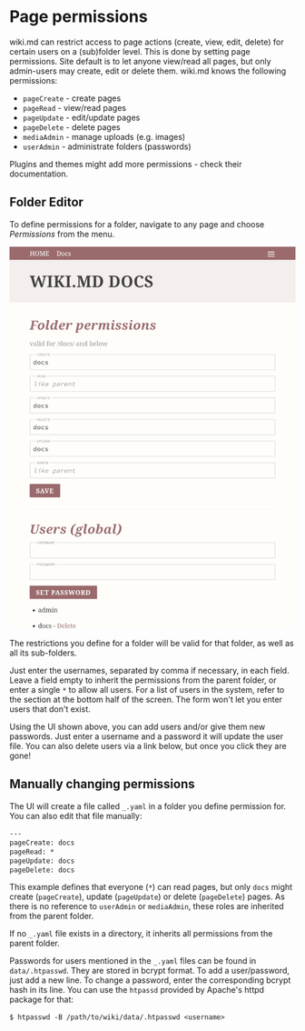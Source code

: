 # Page permissions

wiki.md can restrict access to page actions (create, view, edit, delete) for certain users on a (sub)folder level. This is done by setting page permissions. Site default is to let anyone view/read all pages, but only admin-users may create, edit or delete them. wiki.md knows the following permissions:

* `pageCreate` - create pages
* `pageRead` - view/read pages
* `pageUpdate` - edit/update pages
* `pageDelete` - delete pages
* `mediaAdmin` - manage uploads (e.g. images)
* `userAdmin` - administrate folders (passwords)

Plugins and themes might add more permissions - check their documentation.

## Folder Editor

To define permissions for a folder, navigate to any page and choose _Permissions_ from the menu.

![Folder Editor](permissions.png)

The restrictions you define for a folder will be valid for that folder, as well as all its sub-folders.

Just enter the usernames, separated by comma if necessary, in each field. Leave a field empty to inherit the permissions from the parent folder, or enter a single `*` to allow all users. For a list of users in the system, refer to the section at the bottom half of the screen. The form won't let you enter users that don't exist.

Using the UI shown above, you can add users and/or give them new passwords. Just enter a username and a password it will update the user file. You can also delete users via a link below, but once you click they are gone!

## Manually changing permissions

The UI will create a file called `_.yaml` in a folder you define permission for. You can also edit that file manually:

```
---
pageCreate: docs
pageRead: *
pageUpdate: docs
pageDelete: docs
```

This example defines that everyone (`*`) can read pages, but only `docs` might create (`pageCreate`), update (`pageUpdate`) or delete (`pageDelete`) pages. As there is no reference to `userAdmin` or `mediaAdmin`, these roles are inherited from the parent folder.

If no `_.yaml` file exists in a directory, it inherits all permissions from the parent folder.

Passwords for users mentioned in the `_.yaml` files can be found in `data/.htpasswd`. They are stored in bcrypt format. To add a user/password, just add a new line. To change a password, enter the corresponding bcrypt hash in its line. You can use the `htpassd` provided by Apache's httpd package for that:

```
$ htpasswd -B /path/to/wiki/data/.htpasswd <username>
```
